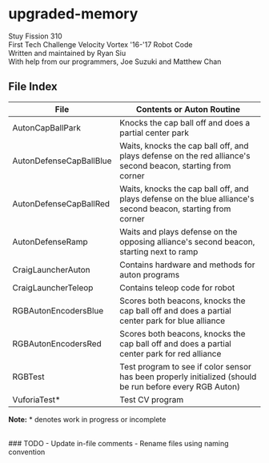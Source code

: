 # upgraded-memory
Stuy Fission 310<br>
First Tech Challenge Velocity Vortex '16-'17 Robot Code<br>
Written and maintained by Ryan Siu<br>
With help from our programmers, Joe Suzuki and Matthew Chan

## File Index

| File                    | Contents or Auton Routine                                                                                    |
| ----------------------- | ------------------------------------------------------------------------------------------------------------ |
| AutonCapBallPark        | Knocks the cap ball off and does a partial center park                                                       |
| AutonDefenseCapBallBlue | Waits, knocks the cap ball off, and plays defense on the red alliance's second beacon, starting from corner  |
| AutonDefenseCapBallRed  | Waits, knocks the cap ball off, and plays defense on the blue alliance's second beacon, starting from corner |
| AutonDefenseRamp        | Waits and plays defense on the opposing alliance's second beacon, starting next to ramp                      |
| CraigLauncherAuton      | Contains hardware and methods for auton programs                                                             |
| CraigLauncherTeleop     | Contains teleop code for robot                                                                               |
| RGBAutonEncodersBlue    | Scores both beacons, knocks the cap ball off and does a partial center park for blue alliance                |
| RGBAutonEncodersRed     | Scores both beacons, knocks the cap ball off and does a partial center park for red alliance                 |
| RGBTest                 | Test program to see if color sensor has been properly initialized (should be run before every RGB Auton)     |
| VuforiaTest\*           | Test CV program                                                                                              |

**Note:** \* denotes work in progress or incomplete

<br>
### TODO
 - Update in-file comments
 - Rename files using naming convention
